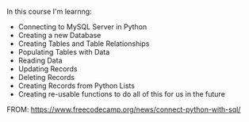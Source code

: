 In this course I'm learnng:
- Connecting to MySQL Server in Python
- Creating a new Database
- Creating Tables and Table Relationships
- Populating Tables with Data
- Reading Data
- Updating Records
- Deleting Records
- Creating Records from Python Lists
- Creating re-usable functions to do all of this for us in the future

FROM: https://www.freecodecamp.org/news/connect-python-with-sql/